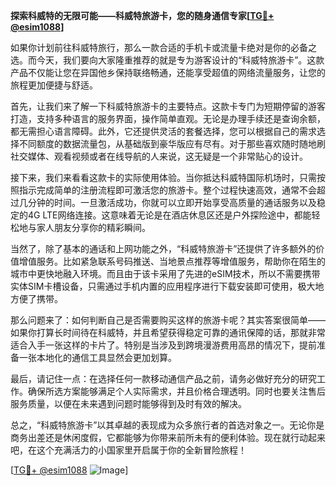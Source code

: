 **探索科威特的无限可能——科威特旅游卡，您的随身通信专家[[TG💪+ @esim1088](https://t.me/s/esim1088)]**

如果你计划前往科威特旅行，那么一款合适的手机卡或流量卡绝对是你的必备之选。而今天，我们要向大家隆重推荐的就是专为游客设计的“科威特旅游卡”。这款产品不仅能让您在异国他乡保持联络畅通，还能享受超值的网络流量服务，让您的旅程更加便捷与舒适。

首先，让我们来了解一下科威特旅游卡的主要特点。这款卡专门为短期停留的游客打造，支持多种语言的服务界面，操作简单直观。无论是办理手续还是查询余额，都无需担心语言障碍。此外，它还提供灵活的套餐选择，您可以根据自己的需求选择不同额度的数据流量包，从基础版到豪华版应有尽有。对于那些喜欢随时随地刷社交媒体、观看视频或者在线导航的人来说，这无疑是一个非常贴心的设计。

接下来，我们来看看这款卡的实际使用体验。当你抵达科威特国际机场时，只需按照指示完成简单的注册流程即可激活您的旅游卡。整个过程快速高效，通常不会超过几分钟的时间。一旦激活成功，你就可以立即开始享受高质量的通话服务以及稳定的4G LTE网络连接。这意味着无论是在酒店休息区还是户外探险途中，都能轻松地与家人朋友分享你的精彩瞬间。

当然了，除了基本的通话和上网功能之外，“科威特旅游卡”还提供了许多额外的价值增值服务。比如紧急联系号码推送、当地景点推荐等增值服务，帮助你在陌生的城市中更快地融入环境。而且由于该卡采用了先进的eSIM技术，所以不需要携带实体SIM卡槽设备，只需通过手机内置的应用程序进行下载安装即可使用，极大地方便了携带。

那么问题来了：如何判断自己是否需要购买这样的旅游卡呢？其实答案很简单——如果你打算长时间待在科威特，并且希望获得稳定可靠的通讯保障的话，那就非常适合入手一张这样的卡片了。特别是当涉及到跨境漫游费用高昂的情况下，提前准备一张本地化的通信工具显然会更加划算。

最后，请记住一点：在选择任何一款移动通信产品之前，请务必做好充分的研究工作。确保所选方案能够满足个人实际需求，并且价格合理透明。同时也要关注售后服务质量，以便在未来遇到问题时能够得到及时有效的解决。

总之，“科威特旅游卡”以其卓越的表现成为众多旅行者的首选对象之一。无论你是商务出差还是休闲度假，它都能够为你带来前所未有的便利体验。现在就行动起来吧，在这个充满活力的小国家里开启属于你的全新冒险旅程！

[[TG💪+ @esim1088](https://t.me/s/esim1088) ![Image](https://i.postimg.cc/4NQfJmqS/Snipaste-2025-05-13-00-14-12.png)]